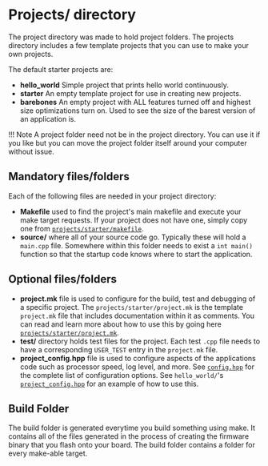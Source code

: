 # Projects/ directory
The project directory was made to hold project folders. The projects directory
includes a few template projects that you can use to make your own projects.

The default starter projects are:

- **hello_world** Simple project that prints hello world continuously.
- **starter** An empty template project for use in creating new projects.
- **barebones** An empty project with ALL features turned off and highest size
  optimizations turn on. Used to see the size of the barest version of an
  application is.

!!! Note
    A project folder need not be in the project directory. You can use it if you
    like but you can move the project folder itself around your computer without
    issue.

## Mandatory files/folders

Each of the following files are needed in your project directory:

* **Makefile** used to find the project's main makefile and execute your make
  target requests. If your project does not have one, simply copy one from
  [`projects/starter/makefile`](https://github.com/SJSU-Dev2/SJSU-Dev2/blob/master/projects/starter/makefile).
* **source/** where all of your source code go. Typically these will hold a
  `main.cpp` file. Somewhere within this folder needs to exist a `int main()`
  function so that the startup code knows where to start the application.

## Optional files/folders

* **project.mk** file is used to configure for the build, test and
  debugging of a specific project. The `projects/starter/project.mk` is the
  template `project.mk` file that includes documentation within it as comments.
  You can read and learn more about how to use this by going here
  [`projects/starter/project.mk`](https://github.com/SJSU-Dev2/SJSU-Dev2/blob/master/projects/starter/project.mk).
* **test/** directory holds test files for the project. Each test `.cpp` file
  needs to have a corresponding `USER_TEST` entry in the `project.mk` file.
* **project_config.hpp** file is used to configure aspects of the applications
  code such as processor speed, log level, and more. See
  [`config.hpp`](https://github.com/SJSU-Dev2/SJSU-Dev2/blob/master/library/config.hpp)
  for the complete list of configuration options. See `hello_world/`'s
  [`project_config.hpp`](https://github.com/SJSU-Dev2/SJSU-Dev2/blob/master/projects/hello_world/project_config.hpp)
  for an example of how to use this.

## Build Folder
The build folder is generated everytime you build something using make. It
contains all of the files generated in the process of creating the firmware
binary that you flash onto your board. The build folder contains a folder for
every make-able target.
